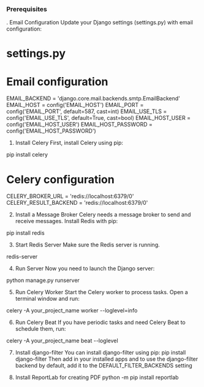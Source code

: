 ### Prerequisites
. Email Configuration
Update your Django settings (settings.py) with email configuration:


# settings.py

# Email configuration
EMAIL_BACKEND = 'django.core.mail.backends.smtp.EmailBackend'
EMAIL_HOST = config('EMAIL_HOST')
EMAIL_PORT = config('EMAIL_PORT', default=587, cast=int)
EMAIL_USE_TLS = config('EMAIL_USE_TLS', default=True, cast=bool)
EMAIL_HOST_USER = config('EMAIL_HOST_USER')
EMAIL_HOST_PASSWORD = config('EMAIL_HOST_PASSWORD')

1. Install Celery
First, install Celery using pip:

pip install celery 

# Celery configuration
CELERY_BROKER_URL = 'redis://localhost:6379/0'
CELERY_RESULT_BACKEND = 'redis://localhost:6379/0'


2. Install a Message Broker
Celery needs a message broker to send and receive messages. Install Redis with pip:

pip install redis


3. Start Redis Server
Make sure the Redis server is running. 

redis-server

4. Run Server 
Now you need to launch the Django server:

python manage.py runserver

5. Run Celery Worker
Start the Celery worker to process tasks. Open a terminal window and run:

celery -A your_project_name worker --loglevel=info

6. Run Celery Beat
If you have periodic tasks and need Celery Beat to schedule them, run:

celery -A your_project_name beat --loglevel

7. Install django-filter
You can install django-filter using pip:
    pip install django-filter
Then add in your installed apps and to use the django-filter backend by default, add it to the DEFAULT_FILTER_BACKENDS setting

8. Install ReportLab for creating PDF
    python -m pip install reportlab
